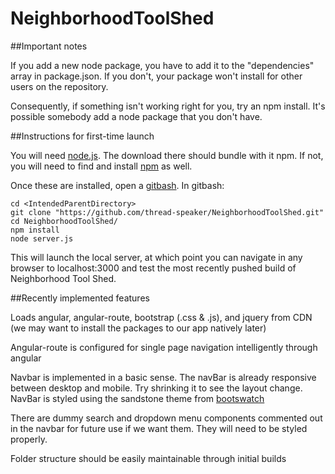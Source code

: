 # NeighborhoodToolShed

##Important notes

If you add a new node package, you have to add it to the "dependencies" array in package.json. If you don't, your package won't install for other users on the repository.

Consequently, if something isn't working right for you, try an npm install. It's possible somebody add a node package that you don't have.

##Instructions for first-time launch

You will need <a href="https://nodejs.org/en/">node.js</a>. The download there should bundle with it npm. If not, you will need to find and install <a href="https://www.npmjs.com/">npm</a> as well.

Once these are installed, open a <a href="http://www.git-scm.com/downloads">gitbash</a>. In gitbash:

```
cd <IntendedParentDirectory>
git clone "https://github.com/thread-speaker/NeighborhoodToolShed.git"
cd NeighborhoodToolShed/
npm install
node server.js
```

This will launch the local server, at which point you can navigate in any browser to localhost:3000 and test the most recently pushed build of Neighborhood Tool Shed.

##Recently implemented features

Loads angular, angular-route, bootstrap (.css & .js), and jquery from CDN (we may want to install the packages to our app natively later)

Angular-route is configured for single page navigation intelligently through angular

Navbar is implemented in a basic sense. The navBar is already responsive between desktop and mobile. Try shrinking it to see the layout change. NavBar is styled using the sandstone theme from <a href="http://bootswatch.com/">bootswatch</a>

There are dummy search and dropdown menu components commented out in the navbar for future use if we want them. They will need to be styled properly.

Folder structure should be easily maintainable through initial builds


